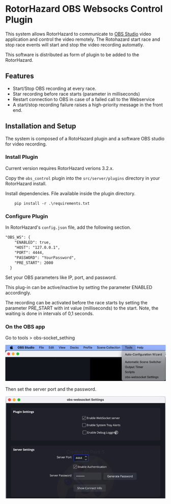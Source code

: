 # RotorHazard OBS Websocks Control Plugin
This system allows RotorHazard to communicate to [OBS Studio](https://obsproject.com/) video application and control the video remotely. The Rotohazard start race and stop race events will start and stop the video recording automatly.

This software is distributed as form of plugin to be added to the RotorHazard.

## Features
* Start/Stop OBS recording at every race. 
* Star recording before race starts (parameter in milliseconds)
* Restart connection to OBS in case of a failed call to the Webservice
* A start/stop recording failure raises a high-priority message in the front end.
 

## Installation and Setup

The system is composed of a RotoHazard plugin and a software OBS studio for video recording.

### Install Plugin

Current version requires RotorHazard verions 3.2.x. 

Copy the `obs_control` plugin into the `src/server/plugins` directory in your RotorHazard install.

Install dependencies. File available inside the plugin directory.

```
    pip install -r .\requirements.txt
```

### Configure Plugin

In RotorHazard's `config.json` file, add the following section.

```
"OBS_WS": {
	"ENABLED": true,
	"HOST": "127.0.0.1",
	"PORT": 4444,
	"PASSWORD": "YourPassword",
	"PRE_START": 2000
  }
```

Set your OBS parameters like IP, port, and password.

This plug-in can be active/inactive by setting the parameter ENABLED accordingly.

The recording can be activated before the race starts by setting the parameter PRE_START with int value (milliseconds) to the start. Note, the waiting is done in intervals of 0,1 seconds.


### On the OBS app

Go to tools > obs-socket_sething

<img src="image/obs_01_menu.png" alt="drawing" width="600"/>

Then set the server port and the password. 

<img src="./image/Obs_02_sethings.png" alt="drawing" width="600"/>
